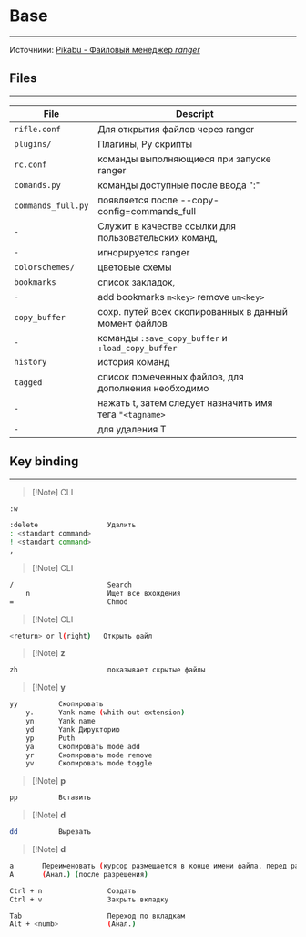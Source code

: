 # Base
---
Источники: [Pikabu - Файловый менеджер *ranger*](https://pikabu.ru/story/faylovyiy_menedzher_ranger_5784003)
## Files
---

| File               | Descript                                                 |
|--------------------|----------------------------------------------------------|
| `rifle.conf`       | Для открытия файлов через  ranger                        |
| `plugins/`         | Плагины,  Py  скрипты                                    |
| `rc.conf`          | команды выполняющиеся при запуске  ranger                |
| `comands.py`       | команды доступные после ввода ":"                        |
| `commands_full.py` | появляется после --copy-config=commands_full             |
| `-`                | Служит в качестве ссылки для пользовательских команд,    |
| `-`                | игнорируется  ranger                                     |
| `colorschemes/`    | цветовые схемы                                           |
| `bookmarks`        | список закладок,                                         |
| `-`                | add bookmarks `m<key>` remove `um<key>`                  |
| `copy_buffer`      | сохр. путей всех скопированных в данный момент файлов    |
| `-`                | команды `:save_copy_buffer` и `:load_copy_buffer`        |
| `history`          | история команд                                           |
| `tagged`           | список помеченных файлов, для дополнения необходимо      |
| `-`                | нажать  t, затем следует назначить имя тега `"<tagname>` |
| `-`                | для удаления  T                                          |

## Key binding
---

>[!Note] CLI
```sh
:w

:delete                 Удалить
: <standart command>
! <standart command>
,
```

>[!Note] CLI
```sh
/                       Search
    n                   Ищет все вхождения
=                       Chmod
```

>[!Note] CLI 
```sh
<return> or l(right)   Открыть файл
```

>[!Note] **z**
```sh
zh                      показывает скрытые файлы
```   

>[!Note] **y**
```sh
yy          Скопировать
    y.      Yank name (whith out extension)
    yn      Yank name
    yd      Yank Дирукторию
    yp      Puth
    ya      Скопировать mode add
    yr      Скопировать mode remove
    yv      Скопировать mode toggle
```
   
>[!Note] **p**
```sh
pp          Вставить
```
>[!Note] **d**
```sh
dd          Вырезать
```

>[!Note] **d**
```sh
a       Переименовать (курсор размещается в конце имени файла, перед разрешением)
A       (Анал.) (после разрешения)
```

```sh
Ctrl + n                Создать
Ctrl + v                Закрыть вкладку 

Tab                     Переход по вкладкам
Alt + <numb>            (Анал.) 
```


